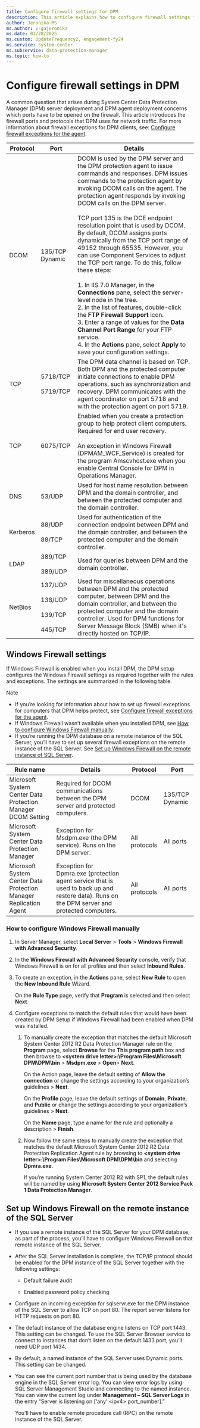 ```yaml
---
title: Configure firewall settings for DPM
description: This article explains how to configure firewall settings for various DPM installations.
author: Jeronika-MS
ms.author: v-gajeronika
ms.date: 03/28/2025
ms.custom: UpdateFrequency2, engagement-fy24
ms.service: system-center
ms.subservice: data-protection-manager
ms.topic: how-to
---
```


# Configure firewall settings in DPM

A common question that arises during System Center Data Protection Manager (DPM) server deployment and DPM agent deployment concerns which ports have to be opened on the firewall. This article introduces the firewall ports and protocols that DPM uses for network traffic. For more information about firewall exceptions for DPM clients, see: [Configure firewall exceptions for the agent](deploy-dpm-protection-agent.md#set-up-firewall-exceptions).  

|Protocol|Port|Details|  
|--------------|----------|-------------|  
|DCOM|135/TCP Dynamic|DCOM is used by the DPM server and the DPM protection agent to issue commands and responses. DPM issues commands to the protection agent by invoking DCOM calls on the agent. The protection agent responds by invoking DCOM calls on the DPM server.<br /><br /> TCP port 135 is the DCE endpoint resolution point that is used by DCOM. By default, DCOM assigns ports dynamically from the TCP port range of 49152 through 65535. However, you can use Component Services to adjust the TCP port range. To do this, follow these steps:<br /><br /> 1.  In IIS 7.0 Manager, in the **Connections** pane, select the server-level node in the tree.<br />2.  In the list of features, double-click the **FTP Firewall Support** icon.<br />3.  Enter a range of values for the **Data Channel Port Range** for your FTP service.<br />4.  In the **Actions** pane, select **Apply** to save your configuration settings.|  
|TCP|5718/TCP<br /><br /> 5719/TCP|The DPM data channel is based on TCP. Both DPM and the protected computer initiate connections to enable DPM operations, such as synchronization and recovery. DPM communicates with the agent coordinator on port 5718 and with the protection agent on port 5719.|  
|TCP|6075/TCP|Enabled when you create a protection group to help protect client computers. Required for end user recovery.<br /><br /> An exception in Windows Firewall (DPMAM_WCF_Service) is created for the program Amscvhost.exe when you enable Central Console for DPM in Operations Manager.|  
|DNS|53/UDP|Used for host name resolution between DPM and the domain controller, and between the protected computer and the domain controller.|  
|Kerberos|88/UDP<br /><br /> 88/TCP|Used for authentication of the connection endpoint between DPM and the domain controller, and between the protected computer and the domain controller.|  
|LDAP|389/TCP<br /><br /> 389/UDP|Used for queries between DPM and the domain controller.|  
|NetBios|137/UDP<br /><br /> 138/UDP<br /><br /> 139/TCP<br /><br /> 445/TCP|Used for miscellaneous operations between DPM and the protected computer, between DPM and the domain controller, and between the protected computer and the domain controller. Used for DPM functions for Server Message Block (SMB) when it's directly hosted on TCP/IP.|  

##  <a name="BKMK_WF"></a> Windows Firewall settings

If Windows Firewall is enabled when you install DPM, the DPM setup configures the Windows Firewall settings as required together with the rules and exceptions. The settings are summarized in the following table.  

> [!NOTE]
>- If you’re looking for information about how to set up firewall exceptions for computers that DPM helps protect, see [Configure firewall exceptions for the agent](deploy-dpm-protection-agent.md#set-up-firewall-exceptions).
>- If Windows Firewall wasn’t available when you installed DPM, see [How to configure Windows Firewall manually](#BKMK_Manual).  
>- If you’re running the DPM database on a remote instance of the SQL Server, you’ll have to set up several firewall exceptions on the remote instance of the SQL Server. See [Set up Windows Firewall on the remote instance of SQL Server](#BKMK_SQL).  

|Rule name|Details|Protocol|Port|  
|---------------|-------------|--------------|----------|  
|Microsoft System Center Data Protection Manager DCOM Setting|Required for DCOM communications between the DPM server and protected computers.|DCOM|135/TCP Dynamic|  
|Microsoft System Center Data Protection Manager|Exception for Msdpm.exe (the DPM service). Runs on the DPM server.|All protocols|All ports|  
|Microsoft System Center Data Protection Manager Replication Agent|Exception for Dpmra.exe (protection agent service that is used to back up and restore data). Runs on the DPM server and protected computers.|All protocols|All ports|  

### <a name="BKMK_Manual"></a> How to configure Windows Firewall manually  

1. In Server Manager, select **Local Server** > **Tools** > **Windows Firewall with Advanced Security**.  

2. In the **Windows Firewall with Advanced Security** console, verify that Windows Firewall is on for all profiles and then select **Inbound Rules**.  

3. To create an exception, in the **Actions** pane, select **New Rule** to open the **New Inbound Rule** Wizard.  

    On the **Rule Type** page, verify that **Program** is selected and then select **Next**.  

4. Configure exceptions to match the default rules that would have been created by DPM Setup if Windows Firewall had been enabled when DPM was installed.  

   1. To manually create the exception that matches the default Microsoft System Center 2012 R2 Data Protection Manager rule on the **Program** page, select **Browse** for the **This program path** box and then browse to **<system drive letter\>:\Program Files\Microsoft DPM\DPM\bin** > **Msdpm.exe** > **Open**> **Next**.  

       On the Action page, leave the default setting of **Allow the connection** or change the settings according to your organization’s guidelines > **Next**.  

       On the **Profile** page, leave the default settings of **Domain**, **Private**, and **Public** or change the settings according to your organization’s guidelines > **Next**.  

       On the **Name** page, type a name for the rule and optionally a description > **Finish**.  

   2. Now follow the same steps to manually create the exception that matches the default Microsoft System Center 2012 R2 Data Protection Replication Agent rule by browsing to **<system drive letter\>:\Program Files\Microsoft DPM\DPM\bin** and selecting **Dpmra.exe**.  

      If you’re running System Center 2012 R2 with SP1, the default rules will be named by using **Microsoft System Center 2012 Service Pack 1 Data Protection Manager**.  

## <a name="BKMK_SQL"></a> Set up Windows Firewall on the remote instance of the SQL Server  

- If you use a remote instance of the SQL Server for your DPM database, as part of the process, you’ll have to configure Windows Firewall on that remote instance of the SQL Server.  

- After the SQL Server installation is complete, the TCP/IP protocol should be enabled for the DPM instance of the SQL Server together with the following settings:  

    - Default failure audit  

    - Enabled password policy checking  

- Configure an incoming exception for sqlservr.exe for the DPM instance of the SQL Server to allow TCP on port 80. The report server listens for HTTP requests on port 80.  

- The default instance of the database engine listens on TCP port 1443. This setting can be changed. To use the SQL Server Browser service to connect to instances that don’t listen on the default 1433 port, you’ll need UDP port 1434.  

- By default, a named instance of the SQL Server uses Dynamic ports. This setting can be changed.  

- You can see the current port number that is being used by the database engine in the SQL Server error log. You can view error logs by using SQL Server Management Studio and connecting to the named instance. You can view the current log under **Management – SQL Server Logs** in the entry “Server is listening on [‘any’ <ipv4\> port_number].”  

     You’ll have to enable remote procedure call (RPC) on the remote instance of the SQL Server.
